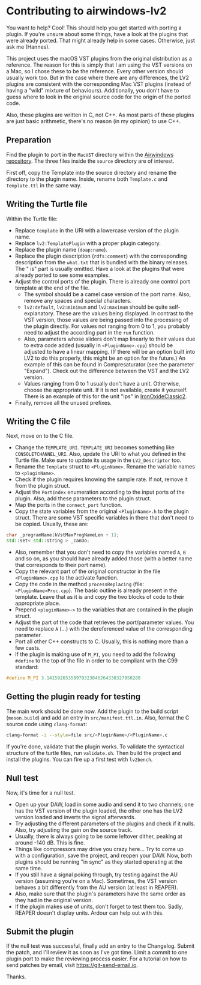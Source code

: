 # Contributing to airwindows-lv2

You want to help? Cool! This should help you get started with porting a plugin. If you're unsure about some things, have a look at the plugins that were already ported. That might already help in some cases. Otherwise, just ask me (Hannes).

This project uses the macOS VST plugins from the original distribution as a reference. The reason for this is simply that I am using the VST versions on a Mac, so I chose these to be the reference. Every other version should usually work too. But in the case where there are any differences, the LV2 plugins are consistent with the corresponding Mac VST plugins (instead of having a "wild" mixture of behaviours). Additionally, you don't have to guess where to look in the original source code for the origin of the ported code.

Also, these plugins are written in C, not C++. As most parts of these plugins are just basic arithmetic, there's no reason (in my opinion) to use C++.

## Preparation

Find the plugin to port in the `MacVST` directory within the [Airwindows repository](https://github.com/airwindows/airwindows).
The three files inside the `source` directory are of interest.

First off, copy the Template into the source directory and rename the directory to the plugin name.
Inside, rename both `Template.c` and `Template.ttl` in the same way.

## Writing the Turtle file

Within the Turtle file:
- Replace `template` in the URI with a lowercase version of the plugin name.
- Replace `lv2:TemplatePlugin` with a proper plugin category.
- Replace the plugin name (`doap:name`).
- Replace the plugin description (`rdfs:comment`) with the corresponding description from the `what.txt` that is bundled with the binary releases. The "<PluginName> is" part is usually omitted. Have a look at the plugins that were already ported to see some examples.
- Adjust the control ports of the plugin. There is already one control port template at the end of the file.
	- The symbol should be a camel case version of the port name. Also, remove any spaces and special characters.
	- `lv2:default`, `lv2:minimum` and `lv2:maximum` should be quite self-explanatory. These are the values being displayed. In contrast to the VST version, those values are being passed into the processing of the plugin directly. For values not ranging from 0 to 1, you probably need to adjust the according part in the `run` function.
	- Also, parameters whose sliders don't map linearly to their values due to extra code added (usually in `<PluginName>.cpp`) should be adjusted to have a linear mapping. (If there will be an option built into LV2 to do this properly, this might be an option for the future.) An example of this can be found in Compresaturator (see the parameter "Expand"). Check out the difference between the VST and the LV2 version.
	- Values ranging from 0 to 1 usually don't have a unit. Otherwise, choose the appropriate unit. If it is not available, create it yourself. There is an example of this for the unit "ips" in [IronOxideClassic2](src/IronOxideClassic2/IronOxideClassic2.ttl).
- Finally, remove all the unused prefixes.

## Writing the C file

Next, move on to the C file.
- Change the `TEMPLATE_URI`. `TEMPLATE_URI` becomes something like `CONSOLE7CHANNEL_URI`. Also, update the URI to what you defined in the Turtle file. Make sure to update its usage in the `LV2_Descriptor` too.
- Rename the `Template` struct to `<PluginName>`. Rename the variable names to `<pluginName>`.
- Check if the plugin requires knowing the sample rate. If not, remove it from the plugin struct.
- Adjust the `PortIndex` enumeration according to the input ports of the plugin. Also, add these parameters to the plugin struct.
- Map the ports in the `connect_port` function.
- Copy the state variables from the original `<PluginName>.h` to the plugin struct. There are some VST specific variables in there that don't need to be copied. Usually, these are:
```c++
char _programName[kVstMaxProgNameLen + 1];
std::set< std::string > _canDo;
```
- Also, remember that you don't need to copy the variables named `A`, `B` and so on, as you should have already added those (with a better name that corresponds to their port name).
- Copy the relevant part of the original constructor in the file `<PluginName>.cpp` to the activate function.
- Copy the code in the method `processReplacing` (file: `<PluginName>Proc.cpp`). The basic outline is already present in the template. Leave that as it is and copy the two blocks of code to their appropriate place.
- Prepend `<pluginName>->` to the variables that are contained in the plugin struct.
- Adjust the part of the code that retrieves the port/parameter values. You need to replace `A` (...) with the dereferenced value of the corresponding parameter.
- Port all other C++ constructs to C. Usually, this is nothing more than a few casts.
- If the plugin is making use of `M_PI`, you need to add the following `#define` to the top of the file in order to be compliant with the C99 standard:
```c
#define M_PI 3.14159265358979323846264338327950288
```

## Getting the plugin ready for testing

The main work should be done now. Add the plugin to the build script (`meson.build`) and add an entry in `src/manifest.ttl.in`. Also, format the C source code using `clang-format`:

```bash
clang-format -i --style=file src/<PluginName>/<PluginName>.c
```

If you're done, validate that the plugin works. To validate the syntactical structure of the turtle files, run `validate.sh`. Then build the project and install the plugins. You can fire up a first test with `lv2bench`.

## Null test

Now, it's time for a null test.

- Open up your DAW, load in some audio and send it to two channels; one has the VST version of the plugin loaded, the other one has the LV2 version loaded and inverts the signal afterwards.
- Try adjusting the different parameters of the plugins and check if it nulls. Also, try adjusting the gain on the source track.
- Usually, there is always going to be some leftover dither, peaking at around -140 dB. This is fine.
- Things like compressors may drive you crazy here... Try to come up with a configuration, save the project, and reopen your DAW. Now, both plugins should be running "in sync" as they started operating at the same time.
- If you still have a signal poking through, try testing against the AU version (assuming you're on a Mac). Sometimes, the VST version behaves a bit differently from the AU version (at least in REAPER).
- Also, make sure that the plugin's parameters have the same order as they had in the original version.
- If the plugin makes use of units, don't forget to test them too. Sadly, REAPER doesn't display units. Ardour can help out with this.

## Submit the plugin

If the null test was successful, finally add an entry to the Changelog. Submit the patch, and I'll review it as soon as I've got time. Limit a commit to one plugin port to make the reviewing process easier. For a tutorial on how to send patches by email, visit https://git-send-email.io.

Thanks.
